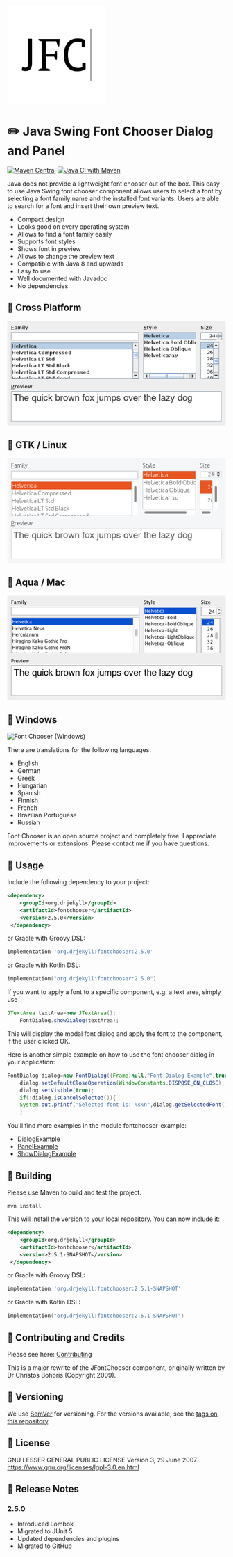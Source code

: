 ![Java Swing Font Chooser Logo](logo.svg)

# :pencil2: Java Swing Font Chooser Dialog and Panel

[![Maven Central](https://img.shields.io/maven-central/v/org.drjekyll/fontchooser.svg?label=Maven%20Central)](https://search.maven.org/search?q=g:%22org.drjekyll%22%20AND%20a:%22fontchooser%22)
[![Java CI with Maven](https://github.com/dheid/fontchooser/actions/workflows/build.yml/badge.svg)](https://github.com/dheid/fontchooser/actions/workflows/build.yml)

Java does not provide a lightweight font chooser out of the box. This easy to use Java Swing font chooser component
allows users to select a font by selecting a font family name and the installed font variants. Users are able to search
for a font and insert their own preview text.

* Compact design
* Looks good on every operating system
* Allows to find a font family easily
* Supports font styles
* Shows font in preview
* Allows to change the preview text
* Compatible with Java 8 and upwards
* Easy to use
* Well documented with Javadoc
* No dependencies

## :dancers: Cross Platform
![Font Chooser (Cross Platform)](fontchooser-metallookandfeel.png "Font Chooser (Cross Platform)")

## :penguin: GTK / Linux
![Font Chooser (GTK)](fontchooser-gtklookandfeel.png "Font Chooser (GTK)")

## :apple: Aqua / Mac
![Font Chooser (Aqua)](fontchooser-aqualookandfeel.png "Font Chooser (Aqua)")

## :office: Windows
![Font Chooser (Windows)](fontchooser-windowslookandfeel.png "Font Chooser (Windows)")

There are translations for the following languages:

* English
* German
* Greek
* Hungarian
* Spanish
* Finnish
* French
* Brazilian Portuguese
* Russian

Font Chooser is an open source project and completely free. I appreciate improvements or extensions. Please contact
me if you have questions.

## :wrench: Usage

Include the following dependency to your project:

```xml 
<dependency>
    <groupId>org.drjekyll</groupId>
    <artifactId>fontchooser</artifactId>
    <version>2.5.0</version>
 </dependency>
```

or Gradle with Groovy DSL:

```groovy
implementation 'org.drjekyll:fontchooser:2.5.0'
```

or Gradle with Kotlin DSL:

```kotlin
implementation("org.drjekyll:fontchooser:2.5.0")
```

If you want to apply a font to a specific component, e.g. a text area, simply use

```java
JTextArea textArea=new JTextArea();
    FontDialog.showDialog(textArea);
```

This will display the modal font dialog and apply the font to the component, if the user clicked OK.

Here is another simple example on how to use the font chooser dialog in your application:

```java
FontDialog dialog=new FontDialog((Frame)null,"Font Dialog Example",true);
    dialog.setDefaultCloseOperation(WindowConstants.DISPOSE_ON_CLOSE);
    dialog.setVisible(true);
    if(!dialog.isCancelSelected()){
    System.out.printf("Selected font is: %s%n",dialog.getSelectedFont());
    }                                                               
```

You'll find more examples in the module fontchooser-example:

* [DialogExample](examples/DialogExample.java)
* [PanelExample](examples/PanelExample.java)
* [ShowDialogExample](examples/ShowDialogExample.java)

## :hammer: Building

Please use Maven to build and test the project.

    mvn install

This will install the version to your local repository. You can now include it:

```xml 
<dependency>
    <groupId>org.drjekyll</groupId>
    <artifactId>fontchooser</artifactId>
    <version>2.5.1-SNAPSHOT</version>
 </dependency>
```

or Gradle with Groovy DSL:

```groovy
implementation 'org.drjekyll:fontchooser:2.5.1-SNAPSHOT'
```

or Gradle with Kotlin DSL:

```kotlin
implementation("org.drjekyll:fontchooser:2.5.1-SNAPSHOT")
```

## :handshake: Contributing and Credits

Please see here: [Contributing](CONTRIBUTING.md)

This is a major rewrite of the JFontChooser component, originally written by Dr Christos Bohoris (Copyright 2009).

## :notebook: Versioning

We use [SemVer](http://semver.org/) for versioning. For the versions available, see
the [tags on this repository](https://github.com/dheid/friendlycaptcha/tags).

## :scroll: License

GNU LESSER GENERAL PUBLIC LICENSE
Version 3, 29 June 2007
https://www.gnu.org/licenses/lgpl-3.0.en.html

## :loudspeaker: Release Notes

### 2.5.0

* Introduced Lombok
* Migrated to JUnit 5
* Updated dependencies and plugins
* Migrated to GitHub
